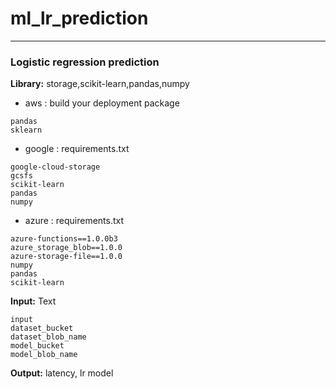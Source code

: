 # ml_lr_prediction
-----------------------
### Logistic regression prediction

**Library:** storage,scikit-learn,pandas,numpy

+ aws : build your deployment package
```$xslt
pandas
sklearn
```
+ google : requirements.txt
```$xslt
google-cloud-storage
gcsfs
scikit-learn
pandas
numpy
```
+ azure : requirements.txt
```$xslt
azure-functions==1.0.0b3
azure_storage_blob==1.0.0
azure-storage-file==1.0.0
numpy
pandas
scikit-learn
```
**Input:** Text
```aidl
input
dataset_bucket
dataset_blob_name
model_bucket
model_blob_name
```

**Output:** latency, lr model



